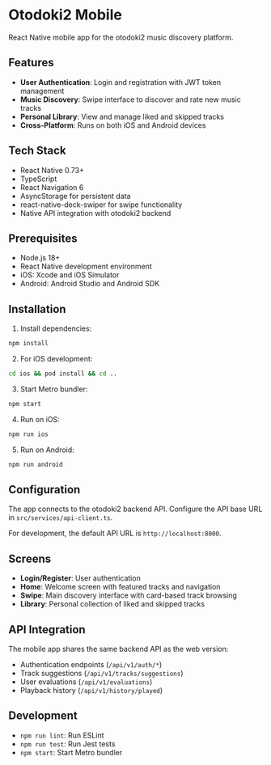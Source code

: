 # Otodoki2 Mobile

React Native mobile app for the otodoki2 music discovery platform.

## Features

- **User Authentication**: Login and registration with JWT token management
- **Music Discovery**: Swipe interface to discover and rate new music tracks
- **Personal Library**: View and manage liked and skipped tracks
- **Cross-Platform**: Runs on both iOS and Android devices

## Tech Stack

- React Native 0.73+
- TypeScript
- React Navigation 6
- AsyncStorage for persistent data
- react-native-deck-swiper for swipe functionality
- Native API integration with otodoki2 backend

## Prerequisites

- Node.js 18+
- React Native development environment
- iOS: Xcode and iOS Simulator
- Android: Android Studio and Android SDK

## Installation

1. Install dependencies:
```bash
npm install
```

2. For iOS development:
```bash
cd ios && pod install && cd ..
```

3. Start Metro bundler:
```bash
npm start
```

4. Run on iOS:
```bash
npm run ios
```

5. Run on Android:
```bash
npm run android
```

## Configuration

The app connects to the otodoki2 backend API. Configure the API base URL in `src/services/api-client.ts`.

For development, the default API URL is `http://localhost:8000`.

## Screens

- **Login/Register**: User authentication
- **Home**: Welcome screen with featured tracks and navigation
- **Swipe**: Main discovery interface with card-based track browsing
- **Library**: Personal collection of liked and skipped tracks

## API Integration

The mobile app shares the same backend API as the web version:

- Authentication endpoints (`/api/v1/auth/*`)
- Track suggestions (`/api/v1/tracks/suggestions`)
- User evaluations (`/api/v1/evaluations`)
- Playback history (`/api/v1/history/played`)

## Development

- `npm run lint`: Run ESLint
- `npm run test`: Run Jest tests
- `npm start`: Start Metro bundler